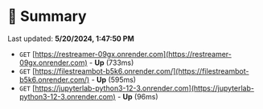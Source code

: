 # 📖 Summary
Last updated: **5/20/2024, 1:47:50 PM**

- `GET` [https://restreamer-09gx.onrender.com](https://restreamer-09gx.onrender.com) - **Up** (733ms)
- `GET` [https://filestreambot-b5k6.onrender.com/](https://filestreambot-b5k6.onrender.com/) - **Up** (595ms)
- `GET` [https://jupyterlab-python3-12-3.onrender.com](https://jupyterlab-python3-12-3.onrender.com) - **Up** (96ms)

